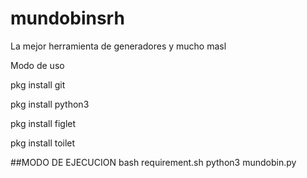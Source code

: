 # mundobinsrh
La mejor herramienta de generadores y mucho masl

Modo de uso

pkg install git

pkg install python3

pkg install figlet

pkg install toilet

##MODO DE EJECUCION
bash requirement.sh
python3 mundobin.py

